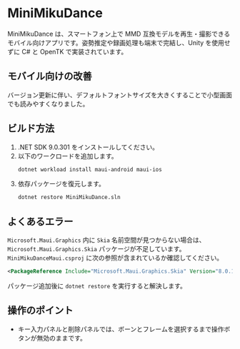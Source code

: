 # MiniMikuDance

MiniMikuDance は、スマートフォン上で MMD 互換モデルを再生・撮影できるモバイル向けアプリです。姿勢推定や録画処理も端末で完結し、Unity を使用せずに C# と OpenTK で実装されています。

## モバイル向けの改善

バージョン更新に伴い、デフォルトフォントサイズを大きくすることで小型画面でも読みやすくなりました。

## ビルド方法

1. .NET SDK 9.0.301 をインストールしてください。
2. 以下のワークロードを追加します。
   ```bash
   dotnet workload install maui-android maui-ios
   ```
3. 依存パッケージを復元します。
   ```bash
   dotnet restore MiniMikuDance.sln
   ```

## よくあるエラー

`Microsoft.Maui.Graphics` 内に `Skia` 名前空間が見つからない場合は、`Microsoft.Maui.Graphics.Skia` パッケージが不足しています。`MiniMikuDanceMaui.csproj` に次の参照が含まれているか確認してください。
```xml
<PackageReference Include="Microsoft.Maui.Graphics.Skia" Version="8.0.100" />
```
パッケージ追加後に `dotnet restore` を実行すると解決します。


## 操作のポイント

- キー入力パネルと削除パネルでは、ボーンとフレームを選択するまで操作ボタンが無効のままです。
